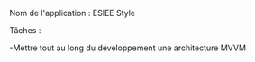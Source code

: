 Nom de l'application : ESIEE Style

Tâches : 

-Mettre tout au long du développement une architecture MVVM